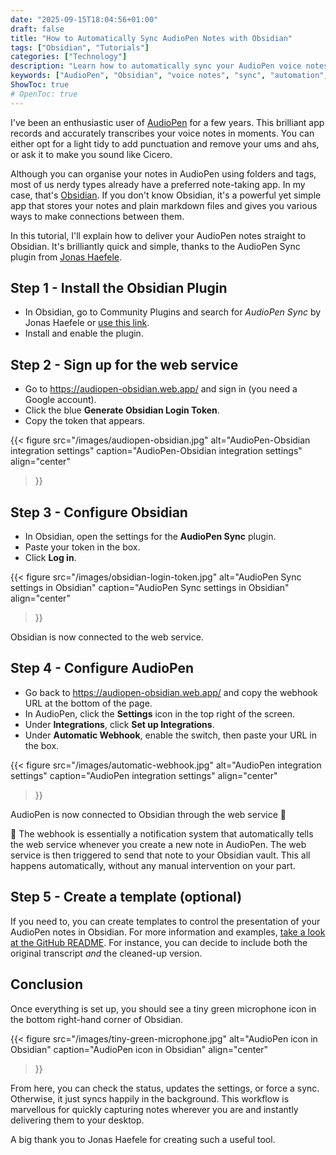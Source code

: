 ```yaml
---
date: "2025-09-15T18:04:56+01:00"
draft: false
title: "How to Automatically Sync AudioPen Notes with Obsidian"
tags: ["Obsidian", "Tutorials"]
categories: ["Technology"] 
description: "Learn how to automatically sync your AudioPen voice notes with Obsidian using a simple plugin. Step-by-step guide to set up seamless voice-to-text workflow for your knowledge base."
keywords: ["AudioPen", "Obsidian", "voice notes", "sync", "automation", "note-taking", "transcription", "workflow", "plugin", "markdown", "knowledge base", "productivity"]
ShowToc: true
# OpenToc: true  
---
```


I've been an enthusiastic user of [AudioPen](https://audiopen.ai) for a few years. This brilliant app records and accurately transcribes your voice notes in moments. You can either opt for a light tidy to add punctuation and remove your ums and ahs, or ask it to make you sound like Cicero. 

Although you can organise your notes in AudioPen using folders and tags, most of us nerdy types already have a preferred note-taking app. In my case, that's [Obsidian](https://obsidian.md). If you don't know Obsidian, it's a powerful yet simple app that stores your notes and plain markdown files and gives you various ways to make connections between them.

In this tutorial, I'll explain how to deliver your AudioPen notes straight to Obsidian. It's brilliantly quick and simple, thanks to the AudioPen Sync plugin from [Jonas Haefele](https://slow.works/about).

## Step 1 - Install the Obsidian Plugin

- In Obsidian, go to Community Plugins and search for *AudioPen Sync* by Jonas Haefele or [use this link](https://obsidian.md/plugins?id=audiopen-sync). 
- Install and enable the plugin.
  
## Step 2 - Sign up for the web service

- Go to https://audiopen-obsidian.web.app/ and sign in (you need a Google account).
- Click the blue **Generate Obsidian Login Token**.
- Copy the token that appears.

{{< figure
  src="/images/audiopen-obsidian.jpg"
  alt="AudioPen-Obsidian integration settings"
  caption="AudioPen-Obsidian integration settings"
  align="center"
>}}

## Step 3 - Configure Obsidian

- In Obsidian, open the settings for the **AudioPen Sync** plugin.
- Paste your token in the box.
- Click **Log in**.

{{< figure
  src="/images/obsidian-login-token.jpg"
  alt="AudioPen Sync settings in Obsidian"
  caption="AudioPen Sync settings in Obsidian"
  align="center"
>}}

Obsidian is now connected to the web service.

## Step 4 - Configure AudioPen

- Go back to https://audiopen-obsidian.web.app/  and copy the webhook URL at the bottom of the page.
- In AudioPen, click the **Settings** icon in the top right of the screen.
- Under **Integrations**, click **Set up Integrations**.
- Under **Automatic Webhook**, enable the switch, then paste your URL in the box.

{{< figure
  src="/images/automatic-webhook.jpg"
  alt="AudioPen integration settings"
  caption="AudioPen integration settings"
  align="center"
>}}

AudioPen is now connected to Obsidian through the web service 🎉

🧐 The webhook is essentially a notification system that automatically tells the web service whenever you create a new note in AudioPen. The web service is then triggered to send that note to your Obsidian vault. This all happens automatically, without any manual intervention on your part.

## Step 5 - Create a template (optional)

If you need to, you can create templates to control the presentation of your AudioPen notes in Obsidian. For more information and examples, [take a look at the GitHub README](https://github.com/jonashaefele/audiopen-obsidian?tab=readme-ov-file#custom-templates). For instance, you can decide to include both the original transcript *and* the cleaned-up version.
## Conclusion

Once everything is set up, you should see a tiny green microphone icon in the bottom right-hand corner of Obsidian. 

{{< figure
  src="/images/tiny-green-microphone.jpg"
  alt="AudioPen icon in Obsidian"
  caption="AudioPen icon in Obsidian"
  align="center"
>}}

From here, you can check the status, updates the settings, or force a sync. Otherwise, it just syncs happily in the background. This workflow is marvellous for quickly capturing notes wherever you are and instantly delivering them to your desktop.

A big thank you to Jonas Haefele for creating such a useful tool.
